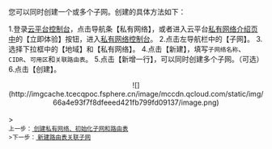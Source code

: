 您可以同时创建一个或多个子网。创建的具体方法如下：

1.登录<a href="http://console.tcecqpoc.fsphere.cn/" target="_blank">云平台控制台</a>，点击导航条【私有网络】，或者进入云平台<a href="http://tcecqpoc.fsphere.cn/product/vpc.html" target="_blank">私有网络介绍页中</a>的【立即体验】按钮，进入<a href="http://console.tcecqpoc.fsphere.cn/vpc/" target="_blank">私有网络控制台</a>。
2.点击左导航栏中的【子网】。
3.选择下拉框中的【地域】和【私有网络】。
4.点击【新建】，填写```子网络名称```、```CIDR```、```可用区```和```关联路由表```。
5.点击【新增一行】，可以同时创建多个子网。（可选）
6.点击【创建】。
<div style="text-align:center">
![](http://imgcache.tcecqpoc.fsphere.cn/image/mccdn.qcloud.com/static/img/66a4e93f7f8dfeeed421fb799fd09137/image.png)

</div>
<br>
><footer>
<small>上一步：<a href="http://tcecqpoc.fsphere.cn/document/product/215/8113" target="_blank"> 创建私有网络、初始化子网和路由表</a><br>
>下一步：<a href="http://tcecqpoc.fsphere.cn/document/product/215/8115" target="_blank"> 新建路由表关联子网</a>
</footer>
